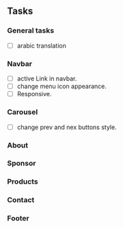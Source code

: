 ## Tasks

### General tasks

- [ ] arabic translation

### Navbar

- [ ] active Link in navbar.
- [ ] change menu icon appearance.
- [ ] Responsive.

### Carousel

- [ ] change prev and nex buttons style.

### About

### Sponsor

### Products

### Contact

### Footer
